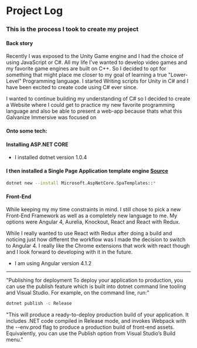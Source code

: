 # Project Log
### This is the process I took to create my project

#### Back story
Recently I was exposed to the Unity Game engine and I had the choice of using JavaScript or C#. All my life I've wanted to develop video games and my favorite game engines are built on C++. So I decided to opt for something that might place me closer to my goal of learning a true "Lower-Level" Programming language. I started Writing scripts for Unity in C# and I have been excited to create code using C# ever since.

I wanted to continue building my understanding of C# so I decided to create a Website where I could get to practice my new favorite programming language and also be able to present a web-app because thats what this Galvanize Immersive was focused on

#### Onto some tech:


#### Installing ASP.NET CORE
- I installed dotnet version 1.0.4

#### I then installed a Single Page Application template engine [Source](https://blogs.msdn.microsoft.com/webdev/2017/02/14/building-single-page-applications-on-asp-net-core-with-javascriptservices/)
```sh
dotnet new --install Microsoft.AspNetCore.SpaTemplates::*
```

#### Front-End
While keeping my my time constraints in mind. I still chose to pick a new Front-End Framework as well as a completely new language to me.
My options were Angular 4, Aurelia, Knockout, React and React with Redux.

While I really wanted to use React with Redux after doing a build and noticing just how different the workflow was I made the decision to switch to Angular 4.
I really like the Chrome extensions that work with react though and I look forward to developing with it in the future.

- I am using Angular version 4.1.2




---



"Publishing for deployment
To deploy your application to production, you can use the publish feature which is built into dotnet command line tooling and Visual Studio. For example, on the command line, run:"

```sh
dotnet publish -c Release
```
"This will produce a ready-to-deploy production build of your application. It includes .NET code compiled in Release mode, and invokes Webpack with the --env.prod flag to produce a production build of front-end assets. Equivalently, you can use the Publish option from Visual Studio’s Build menu."
